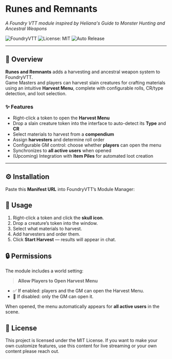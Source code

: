 # Runes and Remnants  
*A Foundry VTT module inspired by Heliana's Guide to Monster Hunting and Ancestral Weapons*

![FoundryVTT](https://img.shields.io/badge/FoundryVTT-Compatible-success?style=flat-square)
![License: MIT](https://img.shields.io/badge/License-MIT-green.svg?style=flat-square)
![Auto Release](https://img.shields.io/github/actions/workflow/status/JahsonGA/Runes-and-Remnants/release-on-merge.yml?label=Auto%20Release&style=flat-square)

---

## 📖 Overview
**Runes and Remnants** adds a harvesting and ancestral weapon system to FoundryVTT.  
Game Masters and players can harvest slain creatures for crafting materials using an intuitive **Harvest Menu**, complete with configurable rolls, CR/type detection, and loot selection.

### ✨ Features
- Right-click a token to open the **Harvest Menu**
- Drop a slain creature token into the interface to auto-detect its **Type** and **CR**
- Select materials to harvest from a **compendium**
- Assign **harvesters** and determine roll order
- Configurable GM control: choose whether **players** can open the menu
- Synchronizes to **all active users** when opened
- (Upcoming) Integration with **Item Piles** for automated loot creation

---

## ⚙️ Installation
Paste this **Manifest URL** into FoundryVTT’s Module Manager:


## 🧩 Usage
1. Right-click a token and click the **skull icon**.
2. Drop a creature’s token into the window.
3. Select what materials to harvest.
4. Add harvesters and order them.
5. Click **Start Harvest** — results will appear in chat.

## 🔒 Permissions
The module includes a world setting:
> **Allow Players to Open Harvest Menu**

- ✅ If enabled: players and the GM can open the Harvest Menu.  
- 🚫 If disabled: only the GM can open it.

When opened, the menu automatically appears for **all active users** in the scene.

## 📝 License
This project is licensed under the MIT License.
If you want to make your own customize features, use this content for live streaming or your own content please reach out.
